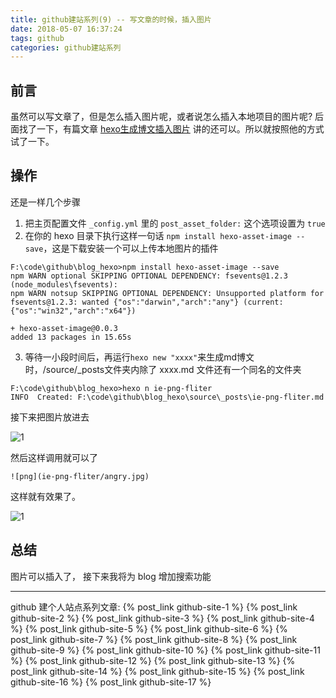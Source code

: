 ```yaml
---
title: github建站系列(9) -- 写文章的时候，插入图片
date: 2018-05-07 16:37:24
tags: github
categories: github建站系列
---
```

## 前言
虽然可以写文章了，但是怎么插入图片呢，或者说怎么插入本地项目的图片呢? 后面找了一下，有篇文章 [hexo生成博文插入图片](https://blog.csdn.net/sugar_rainbow/article/details/57415705) 讲的还可以。所以就按照他的方式试了一下。

## 操作
还是一样几个步骤
1. 把主页配置文件 `_config.yml` 里的 `post_asset_folder:` 这个选项设置为 `true`
2. 在你的 hexo 目录下执行这样一句话 `npm install hexo-asset-image --save`，这是下载安装一个可以上传本地图片的插件
<!--more-->

```text
F:\code\github\blog_hexo>npm install hexo-asset-image --save
npm WARN optional SKIPPING OPTIONAL DEPENDENCY: fsevents@1.2.3 (node_modules\fsevents):
npm WARN notsup SKIPPING OPTIONAL DEPENDENCY: Unsupported platform for fsevents@1.2.3: wanted {"os":"darwin","arch":"any"} (current: {"os":"win32","arch":"x64"})

+ hexo-asset-image@0.0.3
added 13 packages in 15.65s
```
3. 等待一小段时间后，再运行`hexo new "xxxx"`来生成md博文时，/source/_posts文件夹内除了 xxxx.md 文件还有一个同名的文件夹
```text
F:\code\github\blog_hexo>hexo n ie-png-fliter
INFO  Created: F:\code\github\blog_hexo\source\_posts\ie-png-fliter.md
```

接下来把图片放进去

![1](1.png)

然后这样调用就可以了

```text
![png](ie-png-fliter/angry.jpg)
```

这样就有效果了。

![1](2.png)

## 总结
图片可以插入了， 接下来我将为 blog 增加搜索功能

---
github 建个人站点系列文章:
{% post_link github-site-1 %}
{% post_link github-site-2 %}
{% post_link github-site-3 %}
{% post_link github-site-4 %}
{% post_link github-site-5 %}
{% post_link github-site-6 %}
{% post_link github-site-7 %}
{% post_link github-site-8 %}
{% post_link github-site-9 %}
{% post_link github-site-10 %}
{% post_link github-site-11 %}
{% post_link github-site-12 %}
{% post_link github-site-13 %}
{% post_link github-site-14 %}
{% post_link github-site-15 %}
{% post_link github-site-16 %}
{% post_link github-site-17 %}

